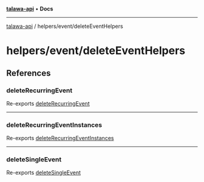 [**talawa-api**](../../../README.md) • **Docs**

***

[talawa-api](../../../modules.md) / helpers/event/deleteEventHelpers

# helpers/event/deleteEventHelpers

## References

### deleteRecurringEvent

Re-exports [deleteRecurringEvent](deleteRecurringEvent/functions/deleteRecurringEvent.md)

***

### deleteRecurringEventInstances

Re-exports [deleteRecurringEventInstances](deleteRecurringEventInstances/functions/deleteRecurringEventInstances.md)

***

### deleteSingleEvent

Re-exports [deleteSingleEvent](deleteSingleEvent/functions/deleteSingleEvent.md)
